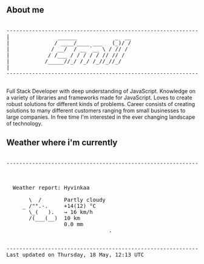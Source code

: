 ## About me

<pre>

--------------------------------------------------------------------------------------
|			    ______            _  __
|			   / ____/____ ___   (_)/ /
|			  / __/  / __ `__ \ / // / 
|			 / /___ / / / / / // // /  
|			/_____//_/ /_/ /_//_//_/   
|                           
--------------------------------------------------------------------------------------

</pre>

Full Stack Developer with deep understanding of JavaScript. Knowledge on a variety of libraries and frameworks made for JavaScript. Loves to create robust solutions for different kinds of problems. Career consists of creating solutions to many different customers ranging from small businesses to large companies. In free time I'm interested in the ever changing landscape of technology. 



## Weather where i'm currently  

<pre>

--------------------------------------------------------------------------------------


 
  Weather report: Hyvinkaa  
    
       \  /       Partly cloudy  
     _ /"".-.     +14(12) °C  
       \_(   ).   → 16 km/h  
       /(___(__)  10 km  
                  0.0 mm  
                                .


--------------------------------------------------------------------------------------
Last updated on Thursday, 18 May, 12:13 UTC
</pre>
